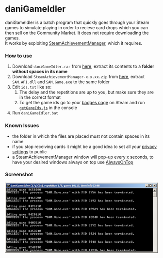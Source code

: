 # daniGameIdler
daniGameIdler is a batch program that quickly goes through your Steam games to simulate playing in order to recieve card drops which you can then sell on the Community Market. It does not require downloading the games.  
It works by exploiting [SteamAchievementManager](https://github.com/gibbed/SteamAchievementManager), which it requires. 

### How to use
1. Download `daniGameIdler.rar` from [here](https://github.com/daniel-barbu/daniGameIdler/releases/latest), extract its contents to a **folder without spaces in its name**
2. Download `SteamAchievementManager-x.x.xx.zip` from [here](https://github.com/gibbed/SteamAchievementManager/releases/latest), extract `SAM.API.dll` and `SAM.Game.exe` to the same folder
3. Edit `ids.txt` like so:
   1. The delay and the repetitions are up to you, but make sure they are in the correct format
   2. To get the game ids go to your [badges page](https://steamcommunity.com/id/<YOUR-ID>/badges/) on Steam and run [`getGameIds.js`](https://github.com/daniel-barbu/daniGameIdler/raw/master/getGameIds.js) in the console
4. Run `daniGameIdler.bat`

### Known Issues
* the folder in which the files are placed must not contain spaces in its name
* if you stop receiving cards it might be a good idea to set all your [privacy settings](https://steamcommunity.com/id/me/edit/settings) to public
* a SteamAchievementManager window will pop-up every x seconds, to have your desired windows always on top use [AlwaysOnTop](https://github.com/daniel-barbu/AlwaysOnTop)

### Screenshot
![screenshot.png did not load correctly](/screenshot.png)
